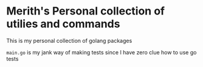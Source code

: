 # Merith's Personal collection of utilies and commands

This is my personal collection of golang packages 

`main.go` is my jank way of making tests since I have zero clue how to use go tests